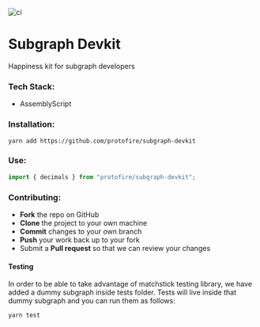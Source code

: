 ![ci](https://github.com/protofire/subgraph-devkit/actions/workflows/push.yaml/badge.svg)

# Subgraph Devkit

Happiness kit for subgraph developers

### Tech Stack:

- AssemblyScript

### Installation:

```shell
yarn add https://github.com/protofire/subgraph-devkit
```

### Use:

```typescript
import { decimals } from "protofire/subgraph-devkit";
```

### Contributing:

- **Fork** the repo on GitHub
- **Clone** the project to your own machine
- **Commit** changes to your own branch
- **Push** your work back up to your fork
- Submit a **Pull request** so that we can review your changes

#### Testing

In order to be able to take advantage of matchstick testing library, we have added a dummy subgraph inside tests folder.
Tests will live inside that dummy subgraph and you can run them as follows:

```shell
yarn test
```
